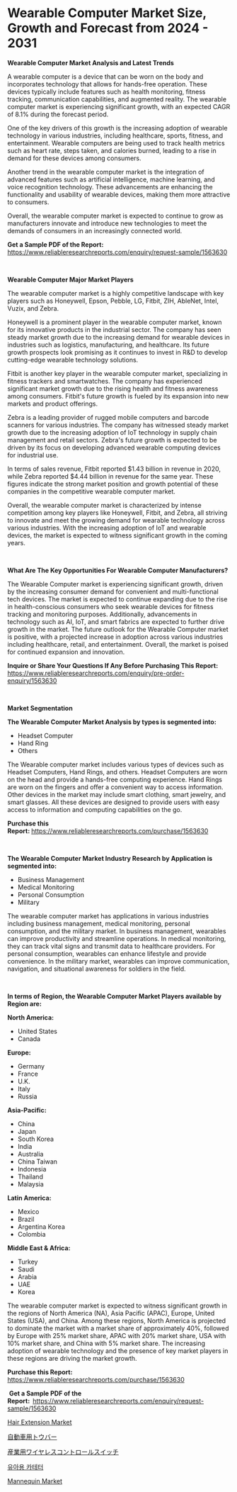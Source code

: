 <p><h1>Wearable Computer Market Size, Growth and Forecast from 2024 - 2031</h1></p><p><strong>Wearable Computer Market Analysis and Latest Trends</strong></p>
<p><p>A wearable computer is a device that can be worn on the body and incorporates technology that allows for hands-free operation. These devices typically include features such as health monitoring, fitness tracking, communication capabilities, and augmented reality. The wearable computer market is experiencing significant growth, with an expected CAGR of 8.1% during the forecast period.</p><p>One of the key drivers of this growth is the increasing adoption of wearable technology in various industries, including healthcare, sports, fitness, and entertainment. Wearable computers are being used to track health metrics such as heart rate, steps taken, and calories burned, leading to a rise in demand for these devices among consumers.</p><p>Another trend in the wearable computer market is the integration of advanced features such as artificial intelligence, machine learning, and voice recognition technology. These advancements are enhancing the functionality and usability of wearable devices, making them more attractive to consumers.</p><p>Overall, the wearable computer market is expected to continue to grow as manufacturers innovate and introduce new technologies to meet the demands of consumers in an increasingly connected world.</p></p>
<p><strong>Get a Sample PDF of the Report:&nbsp;</strong> <a href="https://www.reliableresearchreports.com/enquiry/request-sample/1563630">https://www.reliableresearchreports.com/enquiry/request-sample/1563630</a></p>
<p>&nbsp;</p>
<p><strong>Wearable Computer Major Market Players</strong></p>
<p><p>The wearable computer market is a highly competitive landscape with key players such as Honeywell, Epson, Pebble, LG, Fitbit, ZIH, AbleNet, Intel, Vuzix, and Zebra. </p><p>Honeywell is a prominent player in the wearable computer market, known for its innovative products in the industrial sector. The company has seen steady market growth due to the increasing demand for wearable devices in industries such as logistics, manufacturing, and healthcare. Its future growth prospects look promising as it continues to invest in R&D to develop cutting-edge wearable technology solutions.</p><p>Fitbit is another key player in the wearable computer market, specializing in fitness trackers and smartwatches. The company has experienced significant market growth due to the rising health and fitness awareness among consumers. Fitbit's future growth is fueled by its expansion into new markets and product offerings.</p><p>Zebra is a leading provider of rugged mobile computers and barcode scanners for various industries. The company has witnessed steady market growth due to the increasing adoption of IoT technology in supply chain management and retail sectors. Zebra's future growth is expected to be driven by its focus on developing advanced wearable computing devices for industrial use.</p><p>In terms of sales revenue, Fitbit reported $1.43 billion in revenue in 2020, while Zebra reported $4.44 billion in revenue for the same year. These figures indicate the strong market position and growth potential of these companies in the competitive wearable computer market.</p><p>Overall, the wearable computer market is characterized by intense competition among key players like Honeywell, Fitbit, and Zebra, all striving to innovate and meet the growing demand for wearable technology across various industries. With the increasing adoption of IoT and wearable devices, the market is expected to witness significant growth in the coming years.</p></p>
<p>&nbsp;</p>
<p><strong>What Are The Key Opportunities For Wearable Computer Manufacturers?</strong></p>
<p><p>The Wearable Computer market is experiencing significant growth, driven by the increasing consumer demand for convenient and multi-functional tech devices. The market is expected to continue expanding due to the rise in health-conscious consumers who seek wearable devices for fitness tracking and monitoring purposes. Additionally, advancements in technology such as AI, IoT, and smart fabrics are expected to further drive growth in the market. The future outlook for the Wearable Computer market is positive, with a projected increase in adoption across various industries including healthcare, retail, and entertainment. Overall, the market is poised for continued expansion and innovation.</p></p>
<p><strong>Inquire or Share Your Questions If Any Before Purchasing This Report:</strong> <a href="https://www.reliableresearchreports.com/enquiry/pre-order-enquiry/1563630">https://www.reliableresearchreports.com/enquiry/pre-order-enquiry/1563630</a></p>
<p>&nbsp;</p>
<p><strong>Market Segmentation</strong></p>
<p><strong>The Wearable Computer Market Analysis by types is segmented into:</strong></p>
<p><ul><li>Headset Computer</li><li>Hand Ring</li><li>Others</li></ul></p>
<p><p>The Wearable computer market includes various types of devices such as Headset Computers, Hand Rings, and others. Headset Computers are worn on the head and provide a hands-free computing experience. Hand Rings are worn on the fingers and offer a convenient way to access information. Other devices in the market may include smart clothing, smart jewelry, and smart glasses. All these devices are designed to provide users with easy access to information and computing capabilities on the go.</p></p>
<p><strong>Purchase this Report:&nbsp;</strong><a href="https://www.reliableresearchreports.com/purchase/1563630">https://www.reliableresearchreports.com/purchase/1563630</a></p>
<p>&nbsp;</p>
<p><strong>The Wearable Computer Market Industry Research by Application is segmented into:</strong></p>
<p><ul><li>Business Management</li><li>Medical Monitoring</li><li>Personal Consumption</li><li>Military</li></ul></p>
<p><p>The wearable computer market has applications in various industries including business management, medical monitoring, personal consumption, and the military market. In business management, wearables can improve productivity and streamline operations. In medical monitoring, they can track vital signs and transmit data to healthcare providers. For personal consumption, wearables can enhance lifestyle and provide convenience. In the military market, wearables can improve communication, navigation, and situational awareness for soldiers in the field.</p></p>
<p>&nbsp;</p>
<p><strong>In terms of Region, the Wearable Computer Market Players available by Region are:</strong></p>
<p>
    <p> <strong> North America: </strong>
        <ul>
            <li>United States</li>
            <li>Canada</li>
        </ul>
        </p> 
    <p> <strong> Europe: </strong>
        <ul>
            <li>Germany</li>
            <li>France</li>
            <li>U.K.</li>
            <li>Italy</li>
            <li>Russia</li>
        </ul>
        </p> 
    <p> <strong> Asia-Pacific: </strong>
        <ul>
            <li>China</li>
            <li>Japan</li>
            <li>South Korea</li>
            <li>India</li>
            <li>Australia</li>
            <li>China Taiwan</li>
            <li>Indonesia</li>
            <li>Thailand</li>
            <li>Malaysia</li>
        </ul>
        </p> 
    <p> <strong> Latin America: </strong>
        <ul>
            <li>Mexico</li>
            <li>Brazil</li>
            <li>Argentina Korea</li>
            <li>Colombia</li>
        </ul>
        </p> 
    <p> <strong> Middle East & Africa: </strong>
        <ul>
            <li>Turkey</li>
            <li>Saudi</li>
            <li>Arabia</li>
            <li>UAE</li>
            <li>Korea</li>
        </ul>
    </p>
    </p>
<p><p>The wearable computer market is expected to witness significant growth in the regions of North America (NA), Asia Pacific (APAC), Europe, United States (USA), and China. Among these regions, North America is projected to dominate the market with a market share of approximately 40%, followed by Europe with 25% market share, APAC with 20% market share, USA with 10% market share, and China with 5% market share. The increasing adoption of wearable technology and the presence of key market players in these regions are driving the market growth.</p></p>
<p><strong>Purchase this Report: </strong><a href="https://www.reliableresearchreports.com/purchase/1563630">https://www.reliableresearchreports.com/purchase/1563630</a></p>
<p>&nbsp;<strong>Get a Sample PDF of the Report:&nbsp;&nbsp;</strong><a href="https://www.reliableresearchreports.com/enquiry/request-sample/1563630">https://www.reliableresearchreports.com/enquiry/request-sample/1563630</a></p>
<p><strong></strong></p>
<p><p><a href="https://github.com/derrinmiltonellis35gcl/Market-Research-Report-List-1/blob/main/hair-extension-market.md">Hair Extension Market</a></p><p><a href="https://medium.com/@zackaryhalvorson2023/%E8%87%AA%E5%8B%95%E8%BB%8A%E3%83%88%E3%82%A6%E3%83%90%E3%83%BC%E5%B8%82%E5%A0%B4%E3%81%AE%E3%82%A4%E3%83%B3%E3%82%B5%E3%82%A4%E3%83%88-%E5%B8%82%E5%A0%B4%E5%8B%95%E5%90%91-%E6%88%90%E9%95%B7-%E4%BA%88%E6%B8%AC-2024%E5%B9%B4%E3%81%8B%E3%82%892031%E5%B9%B4%E3%81%BE%E3%81%A7-af796c148fc1">自動車用トウバー</a></p><p><a href="https://github.com/hwbcz413288296/Market-Research-Report-List-1/blob/main/23604993301.md">産業用ワイヤレスコントロールスイッチ</a></p><p><a href="https://github.com/bunxhcci35271755/Market-Research-Report-List-1/blob/main/59484652932.md">유아용 카테터</a></p><p><a href="https://github.com/Chiragrp22/Market-Research-Report-List-3/blob/main/mannequin-market.md">Mannequin Market</a></p></p>